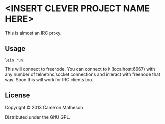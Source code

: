 # \<INSERT CLEVER PROJECT NAME HERE>

This is almost an IRC proxy.

## Usage

    lein run

This will connect to freenode.  You can connect to it (localhost:6667) with
any number of telnet/nc/socket connections and interact with freenode that way.
Soon this will work for IRC clients too.

## License

Copyright © 2013 Cameron Matheson

Distributed under the GNU GPL.
